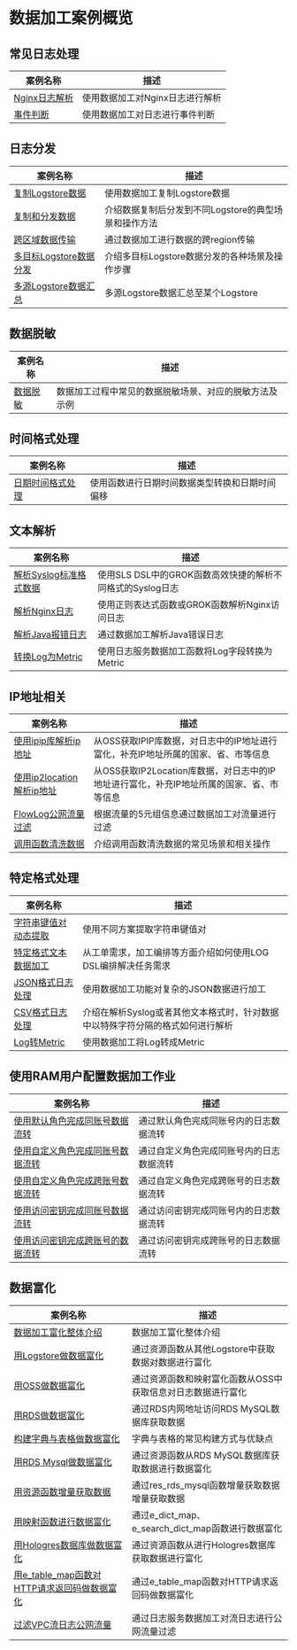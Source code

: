 # 数据加工案例概览

## 常见日志处理

| 案例名称 | 描述 |
| -- | -- |
| [Nginx日志解析](./nginx_data_process.md) | 使用数据加工对Nginx日志进行解析 |
| [事件判断](./event_judgment.md) | 使用数据加工对日志进行事件判断 |

## 日志分发

| 案例名称 | 描述 |
| -- | -- |
| [复制Logstore数据](./copy_logstore_data.md) | 使用数据加工复制Logstore数据 |
| [复制和分发数据](./split_data_and_output.md) | 介绍数据复制后分发到不同Logstore的典型场景和操作方法 |
| [跨区域数据传输](./cross_region.md) | 通过数据加工进行数据的跨region传输 |
| [多目标Logstore数据分发](./output_logstore_data.md) | 介绍多目标Logstore数据分发的各种场景及操作步骤 |
| [多源Logstore数据汇总](./summary_logstore_data.md) | 多源Logstore数据汇总至某个Logstore |

## 数据脱敏

| 案例名称 | 描述 |
| -- | -- |
| [数据脱敏](./remove_sensitive_info.md) | 数据加工过程中常见的数据脱敏场景、对应的脱敏方法及示例 |

## 时间格式处理

| 案例名称 | 描述 |
| -- | -- |
| [日期时间格式处理](./datetime_process.md) | 使用函数进行日期时间数据类型转换和日期时间偏移 |

## 文本解析

| 案例名称 | 描述 |
| -- | -- |
| [解析Syslog标准格式数据](./parse_sys_data.md) | 使用SLS DSL中的GROK函数高效快捷的解析不同格式的Syslog日志 |
| [解析Nginx日志](./parse_nginx.md) | 使用正则表达式函数或GROK函数解析Nginx访问日志 |
| [解析Java报错日志](./parse_java_error.md) | 通过数据加工解析Java错误日志 |
| [转换Log为Metric](./transform_log_to_metric.md) | 使用日志服务数据加工函数将Log字段转换为Metric |

## IP地址相关

| 案例名称 | 描述 |
| -- | -- |
| [使用ipip库解析ip地址](./geo_parse_ipip.md) | 从OSS获取IPIP库数据，对日志中的IP地址进行富化，补充IP地址所属的国家、省、市等信息 |
| [使用ip2location解析ip地址](./oss_ip2location.md) | 从OSS获取IP2Location库数据，对日志中的IP地址进行富化，补充IP地址所属的国家、省、市等信息 |
| [FlowLog公网流量过滤](./filter_flow.md) | 根据流量的5元组信息通过数据加工对流量进行过滤 |
| [调用函数清洗数据](./use_func.md) | 介绍调用函数清洗数据的常见场景和相关操作 |


## 特定格式处理


| 案例名称 | 描述 |
| -- | -- |
| [字符串键值对动态提取](./parse_string_kv.md) | 使用不同方案提取字符串键值对 |
| [特定格式文本数据加工](./text_transform.md) | 从工单需求，加工编排等方面介绍如何使用LOG DSL编排解决任务需求 |
| [JSON格式日志处理](./json_parse.md) | 使用数据加工功能对复杂的JSON数据进行加工 |
| [CSV格式日志处理](parse_csv.md) | 介绍在解析Syslog或者其他文本格式时，针对数据中以特殊字符分隔的格式如何进行解析 |
| [Log转Metric](./log2metric.md) | 使用数据加工将Log转成Metric |


## 使用RAM用户配置数据加工作业
| 案例名称 | 描述 |
| -- | -- |
| [使用默认角色完成同账号数据流转](./default_role_data_flow_of_same_account.md) | 通过默认角色完成同账号内的日志数据流转 |
| [使用自定义角色完成同账号数据流转](./defined_role_data_flow_of_same_account.md) | 通过自定义角色完成同账号内的日志数据流转|
| [使用自定义角色完成跨账号数据流转](./defined_role_data_flow_of_cross_account.md) | 通过自定义角色完成跨账号的日志数据流转 |
| [使用访问密钥完成同账号数据流转](./ak_data_flow_of_same_account.md) | 通过访问密钥完成同账号内的日志数据流转 |
| [使用访问密钥完成跨账号的数据流转](./ak_data_flow_of_cross_account.md) | 通过访问密钥完成跨账号的日志数据流转 |

## 数据富化

| 案例名称 | 描述 |
| -- | -- |
| [数据加工富化整体介绍](./data_join.md) | 数据加工富化整体介绍 |
| [用Logstore做数据富化](./pull_logstore_data.md) | 通过资源函数从其他Logstore中获取数据对数据进行富化 |
| [用OSS做数据富化](./parse_oss_csv.md) | 通过资源函数和映射富化函数从OSS中获取信息对日志数据进行富化 |
| [用RDS做数据富化](pull_rds_mysql_vpc.md) | 通过RDS内网地址访问RDS MySQL数据库获取数据 |
| [构建字典与表格做数据富化](./make_dict_table.md) | 字典与表格的常见构建方式与优缺点 |
| [用RDS Mysql做数据富化](pull_rds_mysql_data.md) | 通过资源函数从RDS MySQL数据库获取数据进行数据富化 |
| [用资源函数增量获取数据](pull_data_from_resource_func.md) | 通过res_rds_mysql函数增量获取数据增量获取数据 |
| [用映射函数进行数据富化](enrichment_data.md) | 通过e_dict_map、e_search_dict_map函数进行数据富化 |
| [用Hologres数据库做数据富化](pull_data_from_hologres.md) | 通过资源函数从进行Hologres数据库获取数据进行富化 |
| [用e_table_map函数对HTTP请求返回码做数据富化](enrichment_http_data.md) | 通过e_table_map函数对HTTP请求返回码做数据富化 |
| [过滤VPC流日志公网流量](filter_vpc_stream.md) | 通过日志服务数据加工对流日志进行公网流量过滤|